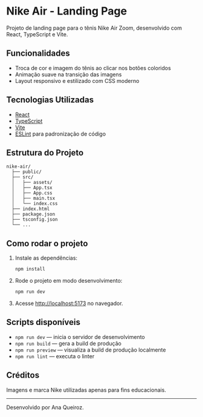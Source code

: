 # Nike Air - Landing Page

Projeto de landing page para o tênis Nike Air Zoom, desenvolvido com React, TypeScript e Vite.

## Funcionalidades

- Troca de cor e imagem do tênis ao clicar nos botões coloridos
- Animação suave na transição das imagens
- Layout responsivo e estilizado com CSS moderno

## Tecnologias Utilizadas

- [React](https://react.dev/)
- [TypeScript](https://www.typescriptlang.org/)
- [Vite](https://vitejs.dev/)
- [ESLint](https://eslint.org/) para padronização de código

## Estrutura do Projeto

```
nike-air/
  ├── public/
  ├── src/
  │   ├── assets/
  │   ├── App.tsx
  │   ├── App.css
  │   ├── main.tsx
  │   └── index.css
  ├── index.html
  ├── package.json
  ├── tsconfig.json
  └── ...
```

## Como rodar o projeto

1. Instale as dependências:

   ```sh
   npm install
   ```

2. Rode o projeto em modo desenvolvimento:

   ```sh
   npm run dev
   ```

3. Acesse [http://localhost:5173](http://localhost:5173) no navegador.

## Scripts disponíveis

- `npm run dev` — inicia o servidor de desenvolvimento
- `npm run build` — gera a build de produção
- `npm run preview` — visualiza a build de produção localmente
- `npm run lint` — executa o linter

## Créditos

Imagens e marca Nike utilizadas apenas para fins educacionais.

---
Desenvolvido por Ana Queiroz.